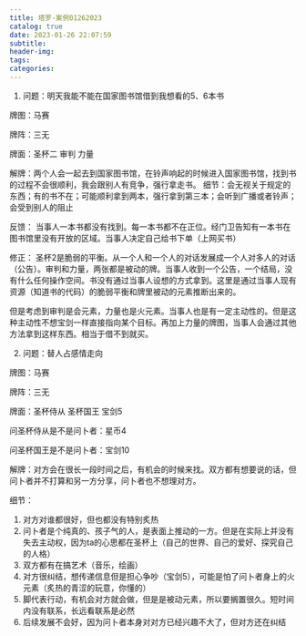 ```yaml
---
title: 塔罗-案例01262023
catalog: true
date: 2023-01-26 22:07:59
subtitle:
header-img:
tags:
categories:
---
```


1. 问题：明天我能不能在国家图书馆借到我想看的5、6本书

牌图：马赛

牌阵：三无

牌面：圣杯二 审判 力量

解牌：两个人会一起去到国家图书馆，在铃声响起的时候进入国家图书馆，找到书的过程不会很顺利，我会跟别人有竞争，强行拿走书。
细节：会无视关于规定的东西；有的书不在；可能顺利拿到两本，强行拿到第三本；会听到广播或者铃声；会受到别人的阻止

反馈：
当事人一本书都没有找到。每一本书都不在正位。经门卫告知有一本书在图书馆里没有开放的区域。当事人决定自己给书下单（上网买书）

修正：
圣杯2是脆弱的平衡。从一个人和一个人的对话发展成一个人对多人的对话（公告）。审判和力量，两张都是被动的牌。当事人收到一个公告，一个结局，没有什么任何操作空间。书没有通过当事人设想的方式拿到。这里是通过当事人现有资源（知道书的代码）的脆弱平衡和牌里被动的元素推断出来的。

但是考虑到审判是会元素，力量也是火元素。当事人也是有一定主动性的。但是这种主动性不想宝剑一样直接指向某个目标。再加上力量的牌图，当事人会通过其他方法拿到这样东西。相当于借不到就买。

2. 问题：替人占感情走向

牌图：马赛

牌阵：三无

牌面：圣杯侍从 圣杯国王 宝剑5

问圣杯侍从是不是问卜者：星币4

问圣杯国王是不是问卜者：宝剑10

解牌：对方会在很长一段时间之后，有机会的时候来找。双方都有想要说的话，但问卜者并不打算和另一方分享，问卜者也不想理对方。

细节：
1. 对方对谁都很好，但也都没有特别炙热
2. 问卜者是个纯真的、孩子气的人，是表面上推动的一方。但是在实际上并没有失去主动权，因为ta的心思都在圣杯上（自己的世界、自己的爱好、探究自己的人格）
3. 双方都有在搞艺术（音乐，绘画）
4. 对方很纠结，想传递信息但是担心争吵（宝剑5），可能是怕了问卜者身上的火元素（炙热的青涩的玩意，你懂的）
5. 脚代表行动，有机会对方就会做，但是是被动元素，所以要搁置很久。短时间内没有联系，长远看联系是必然
6. 后续发展不会好，因为问卜者本身对对方已经兴趣不大了，但对方还在纠结